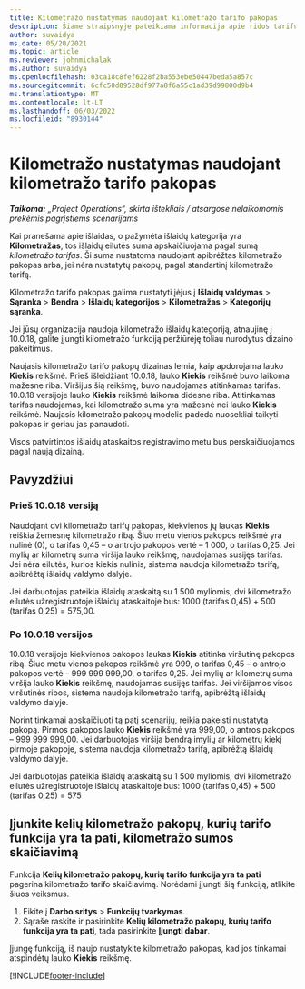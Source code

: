 ```yaml
---
title: Kilometražo nustatymas naudojant kilometražo tarifo pakopas
description: Šiame straipsnyje pateikiama informacija apie ridos tarifus ir ridos greičio pakopas.
author: suvaidya
ms.date: 05/20/2021
ms.topic: article
ms.reviewer: johnmichalak
ms.author: suvaidya
ms.openlocfilehash: 03ca18c8fef6228f2ba553ebe50447beda5a857c
ms.sourcegitcommit: 6cfc50d89528df977a8f6a55c1ad39d99800d9b4
ms.translationtype: MT
ms.contentlocale: lt-LT
ms.lasthandoff: 06/03/2022
ms.locfileid: "8930144"
---
```

# <a name="set-up-mileage-using-mileage-rate-tiers"></a>Kilometražo nustatymas naudojant kilometražo tarifo pakopas

_**Taikoma:** „Project Operations“, skirta ištekliais / atsargose nelaikomomis prekėmis pagrįstiems scenarijams_

Kai pranešama apie išlaidas, o pažymėta išlaidų kategorija yra **Kilometražas**, tos išlaidų eilutės suma apskaičiuojama pagal sumą *kilometražo tarifas*. Ši suma nustatoma naudojant apibrėžtas kilometražo pakopas arba, jei nėra nustatytų pakopų, pagal standartinį kilometražo tarifą. 

Kilometražo tarifo pakopas galima nustatyti įėjus į **Išlaidų valdymas** > **Sąranka** > **Bendra** > **Išlaidų kategorijos** > **Kilometražas** > **Kategorijų sąranka**.

Jei jūsų organizacija naudoja kilometražo išlaidų kategoriją, atnaujinę į 10.0.18, galite įjungti kilometražo funkciją peržiūrėję toliau nurodytus dizaino pakeitimus. 

Naujasis kilometražo tarifo pakopų dizainas lemia, kaip apdorojama lauko **Kiekis** reikšmė. Prieš išleidžiant 10.0.18, lauko **Kiekis** reikšmė buvo laikoma mažesne riba. Viršijus šią reikšmę, buvo naudojamas atitinkamas tarifas.  10.0.18 versijoje lauko **Kiekis** reikšmė laikoma didesne riba. Atitinkamas tarifas naudojamas, kai kilometražo suma yra mažesnė nei lauko **Kiekis** reikšmė.  Naujasis kilometražo pakopų modelis padeda nuosekliai taikyti pakopas ir geriau jas panaudoti.   

Visos patvirtintos išlaidų ataskaitos registravimo metu bus perskaičiuojamos pagal naują dizainą.

## <a name="example"></a>Pavyzdžiui
 
### <a name="before-version-10018"></a>Prieš 10.0.18 versiją
Naudojant dvi kilometražo tarifų pakopas, kiekvienos jų laukas **Kiekis** reiškia žemesnę kilometražo ribą. Šiuo metu vienos pakopos reikšmė yra nulinė (0), o tarifas 0,45 – o antrojo pakopos vertė – 1 000, o tarifas 0,25. Jei mylių ar kilometrų suma viršija lauko reikšmę, naudojamas susijęs tarifas. Jei nėra eilutės, kurios kiekis nulinis, sistema naudoja kilometražo tarifą, apibrėžtą išlaidų valdymo dalyje. 
 
Jei darbuotojas pateikia išlaidų ataskaitą su 1 500 myliomis, dvi kilometražo eilutės užregistruotoje išlaidų ataskaitoje bus: 1000 (tarifas 0,45) + 500 (tarifas 0,25) = 575,00.

### <a name="after-version-10018"></a>Po 10.0.18 versijos
10.0.18 versijoje kiekvienos pakopos laukas **Kiekis** atitinka viršutinę pakopos ribą. Šiuo metu vienos pakopos reikšmė yra 999, o tarifas 0,45 – o antrojo pakopos vertė – 999 999 999,00, o tarifas 0,25. Jei mylių ar kilometrų suma viršija lauko **Kiekis** reikšmę, naudojamas susijęs tarifas. Jei viršijamos visos viršutinės ribos, sistema naudoja kilometražo tarifą, apibrėžtą išlaidų valdymo dalyje. 
 
Norint tinkamai apskaičiuoti tą patį scenarijų, reikia pakeisti nustatytą pakopą. Pirmos pakopos lauko **Kiekis** reikšmė yra 999,00, o antros pakopos – 999 999 999,00. Jei darbuotojas viršija bendrą imylių ar kilometrų kiekį pirmoje pakopoje, sistema naudoja kilometražo tarifą, apibrėžtą išlaidų valdymo dalyje. 
  
Jei darbuotojas pateikia išlaidų ataskaitą su 1 500 myliomis, dvi kilometražo eilutės užregistruotoje išlaidų ataskaitoje bus: 1000 (tarifas 0,45) + 500 (tarifas 0,25) = 575

## <a name="enable-the-mileage-amount-calculation-for-multiple-mileage-tiers-with-same-rate-feature"></a>Įjunkite kelių kilometražo pakopų, kurių tarifo funkcija yra ta pati, kilometražo sumos skaičiavimą

Funkcija **Kelių kilometražo pakopų, kurių tarifo funkcija yra ta pati** pagerina kilometražo tarifo skaičiavimą. Norėdami įjungti šią funkciją, atlikite šiuos veiksmus.

1. Eikite į **Darbo sritys** > **Funkcijų tvarkymas**. 
2. Sąraše raskite ir pasirinkite **Kelių kilometražo pakopų, kurių tarifo funkcija yra ta pati**, tada pasirinkite **Įjungti dabar**.

Įjungę funkciją, iš naujo nustatykite kilometražo pakopas, kad jos tinkamai atspindėtų lauko **Kiekis** reikšmę. 


[!INCLUDE[footer-include](../includes/footer-banner.md)]
